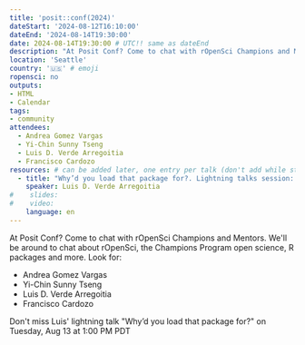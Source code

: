 ```yaml
---
title: 'posit::conf(2024)'
dateStart: '2024-08-12T16:10:00'
dateEnd: '2024-08-14T19:30:00'
date: 2024-08-14T19:30:00 # UTC!! same as dateEnd
description: "At Posit Conf? Come to chat with rOpenSci Champions and Mentors"
location: 'Seattle'
country: '🇺🇸' # emoji
ropensci: no
outputs: 
- HTML
- Calendar 
tags: 
- community
attendees:
  - Andrea Gomez Vargas
  - Yi-Chin Sunny Tseng
  - Luis D. Verde Arregoitia
  - Francisco Cardozo
resources: # can be added later, one entry per talk (don't add while still empty, add once there are resources)
  - title: "Why’d you load that package for?. Lightning talks session: Tuesday, Aug 13 1:00 PM PDT"
    speaker: Luis D. Verde Arregoitia
#    slides: 
#    video: 
    language: en
---
```


At Posit Conf? Come to chat with rOpenSci Champions and Mentors. We'll be around to chat about rOpenSci, the Champions Program open science, R packages and more.  Look for:

  - Andrea Gomez Vargas
  - Yi-Chin Sunny Tseng
  - Luis D. Verde Arregoitia
  - Francisco Cardozo

Don't miss Luis' lightning talk "Why’d you load that package for?" on Tuesday, Aug 13 at 1:00 PM PDT


